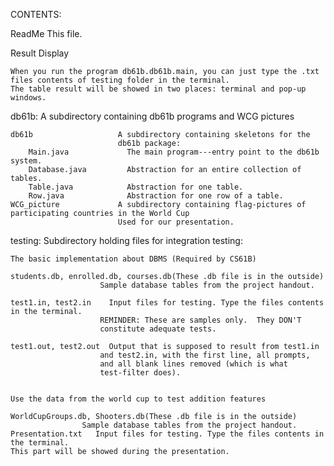 CONTENTS:

ReadMe                  This file.

Result Display

    When you run the program db61b.db61b.main, you can just type the .txt files contents of testing folder in the terminal. 
    The table result will be showed in two places: terminal and pop-up windows.



db61b:                   A subdirectory containing db61b programs and WCG pictures

    db61b                   A subdirectory containing skeletons for the 
                            db61b package:
        Main.java             The main program---entry point to the db61b system.
        Database.java         Abstraction for an entire collection of tables.  
        Table.java            Abstraction for one table.
        Row.java              Abstraction for one row of a table.
    WCG_picture             A subdirectory containing flag-pictures of participating countries in the World Cup
                            Used for our presentation.

testing:                 Subdirectory holding files for integration testing:

    The basic implementation about DBMS (Required by CS61B)

    students.db, enrolled.db, courses.db(These .db file is in the outside)
                        Sample database tables from the project handout.

    test1.in, test2.in    Input files for testing. Type the files contents in the terminal. 
                        REMINDER: These are samples only.  They DON'T 
                        constitute adequate tests.

    test1.out, test2.out  Output that is supposed to result from test1.in
                        and test2.in, with the first line, all prompts,
                        and all blank lines removed (which is what 
                        test-filter does).
    
    
    Use the data from the world cup to test addition features 

    WorldCupGroups.db, Shooters.db(These .db file is in the outside)
                    Sample database tables from the project handout.
    Presentation.txt   Input files for testing. Type the files contents in the terminal.
    This part will be showed during the presentation.
